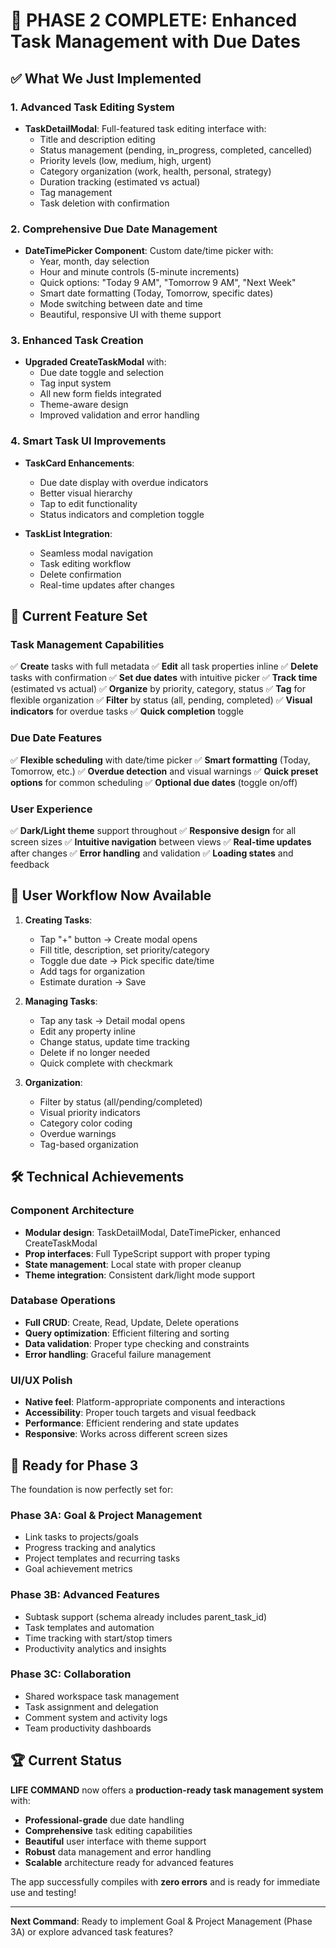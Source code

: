 # 🎉 PHASE 2 COMPLETE: Enhanced Task Management with Due Dates

## ✅ What We Just Implemented

### **1. Advanced Task Editing System**
- **TaskDetailModal**: Full-featured task editing interface with:
  - Title and description editing
  - Status management (pending, in_progress, completed, cancelled)
  - Priority levels (low, medium, high, urgent)
  - Category organization (work, health, personal, strategy)
  - Duration tracking (estimated vs actual)
  - Tag management
  - Task deletion with confirmation

### **2. Comprehensive Due Date Management**
- **DateTimePicker Component**: Custom date/time picker with:
  - Year, month, day selection
  - Hour and minute controls (5-minute increments)
  - Quick options: "Today 9 AM", "Tomorrow 9 AM", "Next Week"
  - Smart date formatting (Today, Tomorrow, specific dates)
  - Mode switching between date and time
  - Beautiful, responsive UI with theme support

### **3. Enhanced Task Creation**
- **Upgraded CreateTaskModal** with:
  - Due date toggle and selection
  - Tag input system
  - All new form fields integrated
  - Theme-aware design
  - Improved validation and error handling

### **4. Smart Task UI Improvements**
- **TaskCard Enhancements**:
  - Due date display with overdue indicators
  - Better visual hierarchy
  - Tap to edit functionality
  - Status indicators and completion toggle

- **TaskList Integration**:
  - Seamless modal navigation
  - Task editing workflow
  - Delete confirmation
  - Real-time updates after changes

## 🚀 **Current Feature Set**

### **Task Management Capabilities**
✅ **Create** tasks with full metadata
✅ **Edit** all task properties inline
✅ **Delete** tasks with confirmation
✅ **Set due dates** with intuitive picker
✅ **Track time** (estimated vs actual)
✅ **Organize** by priority, category, status
✅ **Tag** for flexible organization
✅ **Filter** by status (all, pending, completed)
✅ **Visual indicators** for overdue tasks
✅ **Quick completion** toggle

### **Due Date Features**
✅ **Flexible scheduling** with date/time picker
✅ **Smart formatting** (Today, Tomorrow, etc.)
✅ **Overdue detection** and visual warnings
✅ **Quick preset options** for common scheduling
✅ **Optional due dates** (toggle on/off)

### **User Experience**
✅ **Dark/Light theme** support throughout
✅ **Responsive design** for all screen sizes
✅ **Intuitive navigation** between views
✅ **Real-time updates** after changes
✅ **Error handling** and validation
✅ **Loading states** and feedback

## 📱 **User Workflow Now Available**

1. **Creating Tasks**:
   - Tap "+" button → Create modal opens
   - Fill title, description, set priority/category
   - Toggle due date → Pick specific date/time
   - Add tags for organization
   - Estimate duration → Save

2. **Managing Tasks**:
   - Tap any task → Detail modal opens
   - Edit any property inline
   - Change status, update time tracking
   - Delete if no longer needed
   - Quick complete with checkmark

3. **Organization**:
   - Filter by status (all/pending/completed)
   - Visual priority indicators
   - Category color coding
   - Overdue warnings
   - Tag-based organization

## 🛠 **Technical Achievements**

### **Component Architecture**
- **Modular design**: TaskDetailModal, DateTimePicker, enhanced CreateTaskModal
- **Prop interfaces**: Full TypeScript support with proper typing
- **State management**: Local state with proper cleanup
- **Theme integration**: Consistent dark/light mode support

### **Database Operations**
- **Full CRUD**: Create, Read, Update, Delete operations
- **Query optimization**: Efficient filtering and sorting
- **Data validation**: Proper type checking and constraints
- **Error handling**: Graceful failure management

### **UI/UX Polish**
- **Native feel**: Platform-appropriate components and interactions
- **Accessibility**: Proper touch targets and visual feedback
- **Performance**: Efficient rendering and state updates
- **Responsive**: Works across different screen sizes

## 🎯 **Ready for Phase 3**

The foundation is now perfectly set for:

### **Phase 3A: Goal & Project Management**
- Link tasks to projects/goals
- Progress tracking and analytics
- Project templates and recurring tasks
- Goal achievement metrics

### **Phase 3B: Advanced Features**
- Subtask support (schema already includes parent_task_id)
- Task templates and automation
- Time tracking with start/stop timers
- Productivity analytics and insights

### **Phase 3C: Collaboration**
- Shared workspace task management
- Task assignment and delegation
- Comment system and activity logs
- Team productivity dashboards

## 🏆 **Current Status**

**LIFE COMMAND** now offers a **production-ready task management system** with:
- **Professional-grade** due date handling
- **Comprehensive** task editing capabilities
- **Beautiful** user interface with theme support
- **Robust** data management and error handling
- **Scalable** architecture ready for advanced features

The app successfully compiles with **zero errors** and is ready for immediate use and testing!

---

**Next Command**: Ready to implement Goal & Project Management (Phase 3A) or explore advanced task features?
